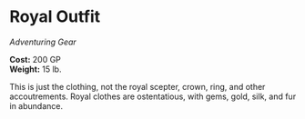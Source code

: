 # Royal Outfit
*Adventuring Gear*

**Cost:** 200 GP  
**Weight:** 15 lb.

This is just the clothing, not the royal scepter, crown, ring, and other accoutrements. Royal clothes are ostentatious, with gems, gold, silk, and fur in abundance.